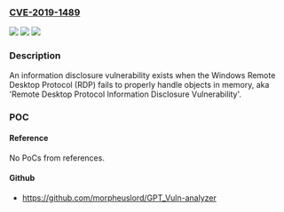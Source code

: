 ### [CVE-2019-1489](https://cve.mitre.org/cgi-bin/cvename.cgi?name=CVE-2019-1489)
![](https://img.shields.io/static/v1?label=Product&message=Microsoft%20Windows%20XP%20Service%20Pack%203&color=blue)
![](https://img.shields.io/static/v1?label=Version&message=n%2Fa&color=blue)
![](https://img.shields.io/static/v1?label=Vulnerability&message=Information%20Disclosure&color=brighgreen)

### Description

An information disclosure vulnerability exists when the Windows Remote Desktop Protocol (RDP) fails to properly handle objects in memory, aka 'Remote Desktop Protocol Information Disclosure Vulnerability'.

### POC

#### Reference
No PoCs from references.

#### Github
- https://github.com/morpheuslord/GPT_Vuln-analyzer


